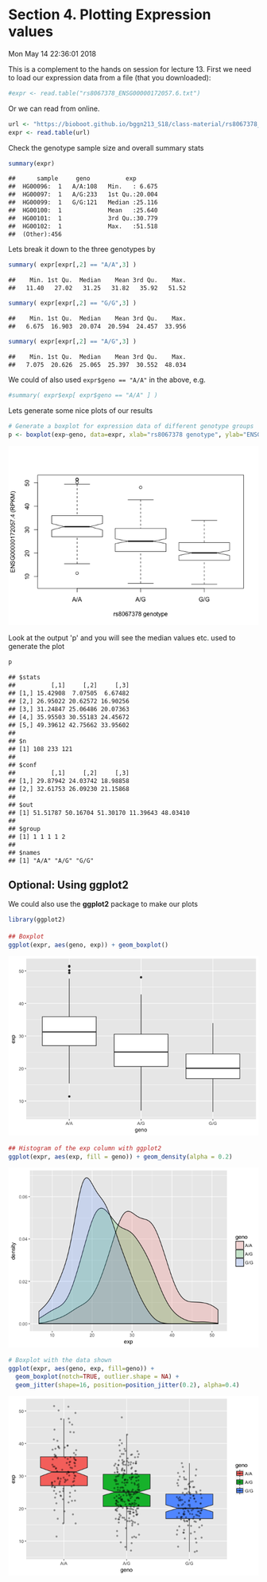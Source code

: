 Section 4. Plotting Expression values
================
Mon May 14 22:36:01 2018

This is a complement to the hands on session for lecture 13. First we need to load our expression data from a file (that you downloaded):

``` r
#expr <- read.table("rs8067378_ENSG00000172057.6.txt")
```

Or we can read from online.

``` r
url <- "https://bioboot.github.io/bggn213_S18/class-material/rs8067378_ENSG00000172057.6.txt"
expr <- read.table(url)
```

Check the genotype sample size and overall summary stats

``` r
summary(expr)
```

    ##      sample     geno          exp        
    ##  HG00096:  1   A/A:108   Min.   : 6.675  
    ##  HG00097:  1   A/G:233   1st Qu.:20.004  
    ##  HG00099:  1   G/G:121   Median :25.116  
    ##  HG00100:  1             Mean   :25.640  
    ##  HG00101:  1             3rd Qu.:30.779  
    ##  HG00102:  1             Max.   :51.518  
    ##  (Other):456

Lets break it down to the three genotypes by

``` r
summary( expr[expr[,2] == "A/A",3] )
```

    ##    Min. 1st Qu.  Median    Mean 3rd Qu.    Max. 
    ##   11.40   27.02   31.25   31.82   35.92   51.52

``` r
summary( expr[expr[,2] == "G/G",3] )
```

    ##    Min. 1st Qu.  Median    Mean 3rd Qu.    Max. 
    ##   6.675  16.903  20.074  20.594  24.457  33.956

``` r
summary( expr[expr[,2] == "A/G",3] )
```

    ##    Min. 1st Qu.  Median    Mean 3rd Qu.    Max. 
    ##   7.075  20.626  25.065  25.397  30.552  48.034

We could of also used `expr$geno == "A/A"` in the above, e.g.

``` r
#summary( expr$exp[ expr$geno == "A/A" ] )
```

Lets generate some nice plots of our results

``` r
# Generate a boxplot for expression data of different genotype groups
p <- boxplot(exp~geno, data=expr, xlab="rs8067378 genotype", ylab="ENSG00000172057.4 (RPKM)", notch=T)
```

![](lecture13_plot_files/figure-markdown_github/unnamed-chunk-6-1.png)

Look at the output 'p' and you will see the median values etc. used to generate the plot

``` r
p
```

    ## $stats
    ##          [,1]     [,2]     [,3]
    ## [1,] 15.42908  7.07505  6.67482
    ## [2,] 26.95022 20.62572 16.90256
    ## [3,] 31.24847 25.06486 20.07363
    ## [4,] 35.95503 30.55183 24.45672
    ## [5,] 49.39612 42.75662 33.95602
    ## 
    ## $n
    ## [1] 108 233 121
    ## 
    ## $conf
    ##          [,1]     [,2]     [,3]
    ## [1,] 29.87942 24.03742 18.98858
    ## [2,] 32.61753 26.09230 21.15868
    ## 
    ## $out
    ## [1] 51.51787 50.16704 51.30170 11.39643 48.03410
    ## 
    ## $group
    ## [1] 1 1 1 1 2
    ## 
    ## $names
    ## [1] "A/A" "A/G" "G/G"

Optional: Using ggplot2
-----------------------

We could also use the **ggplot2** package to make our plots

``` r
library(ggplot2)

## Boxplot
ggplot(expr, aes(geno, exp)) + geom_boxplot()
```

![](lecture13_plot_files/figure-markdown_github/unnamed-chunk-8-1.png)

``` r
## Histogram of the exp column with ggplot2
ggplot(expr, aes(exp, fill = geno)) + geom_density(alpha = 0.2)
```

![](lecture13_plot_files/figure-markdown_github/unnamed-chunk-8-2.png)

``` r
# Boxplot with the data shown
ggplot(expr, aes(geno, exp, fill=geno)) + 
  geom_boxplot(notch=TRUE, outlier.shape = NA) + 
  geom_jitter(shape=16, position=position_jitter(0.2), alpha=0.4)
```

![](lecture13_plot_files/figure-markdown_github/unnamed-chunk-8-3.png)
